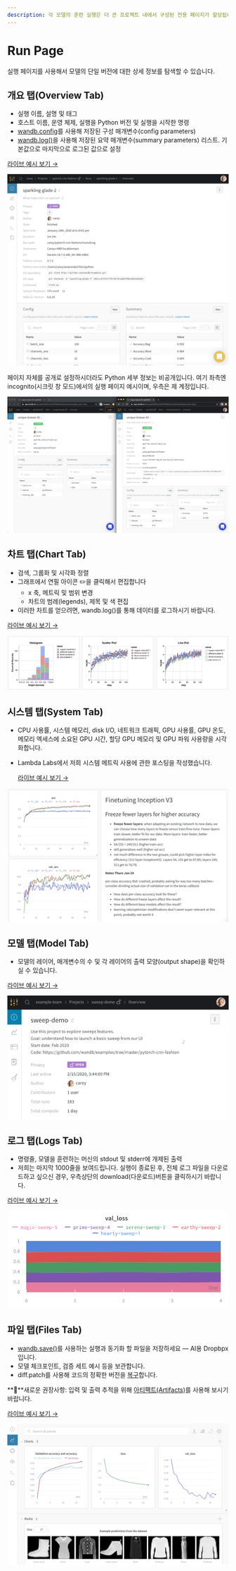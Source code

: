 ```yaml
---
description: 각 모델의 훈련 실행은 더 큰 프로젝트 내에서 구성된 전용 페이지가 할당됩니다.
---
```


# Run Page

 실행 페이지를 사용해서 모델의 단일 버전에 대한 상세 정보를 탐색할 수 있습니다.

##  **개요 탭\(Overview Tab\)**

* 실행 이름, 설명 및 태그
* 호스트 이름, 운영 체제, 실행을 Python 버전 및 실행을 시작한 명령
* [wandb.config](https://docs.wandb.ai/v/ko/library/config)​를 사용해 저장된 구성 매개변수\(config parameters\)
* [wandb.log\(\)](https://docs.wandb.ai/v/ko/library/log)을 사용해 저장된 요약 매개변수\(summary parameters\) 리스트. 기본값으로 마지막으로 로그된 값으로 설정

[라이브 예시 보기 →](https://app.wandb.ai/carey/pytorch-cnn-fashion/runs/munu5vvg/overview?workspace=user-carey)​  


![](../../.gitbook/assets/run-page-overview-tab.png)

 페이지 자체를 공개로 설정하시더라도 Python 세부 정보는 비공개입니다. 여기 좌측엔 incognito\(시크릿 창 모드\)에서의 실행 페이지 예시이며, 우측은 제 계정입니다.

![](../../.gitbook/assets/screen-shot-2020-04-07-at-7.46.39-am.png)

##  **차트 탭\(Chart Tab\)**

* 검색, 그룹화 및 시각화 정렬
* 그래프에서 연필 아이콘 ✏️을 클릭해서 편집합니다
  * x 축, 메트릭 및 범위 변경
  * 차트의 범례\(legends\), 제목 및 색 편집
* 이러한 차트를 얻으려면, wandb.log\(\)를 통해 데이터를 로그하시기 바랍니다.

 [라이브 예시 보기 →](https://app.wandb.ai/wandb/examples-keras-cnn-fashion/runs/wec25l0q?workspace=user-carey)​

![](../../.gitbook/assets/image%20%2837%29.png)

## **시스템 탭\(System Tab\)**

* CPU 사용률, 시스템 메모리, disk I/O, 네트워크 트래픽, GPU 사용률, GPU 온도, 메모리 엑세스에 소요된 GPU 시간, 할당 GPU 메모리 및 GPU 파워 사용량을 시각화합니다.
* Lambda Labs에서 저희 시스템 메트릭 사용에 관한 포스팅을 작성했습니다. ​ 

  [라이브 예시 보기 →](https://app.wandb.ai/wandb/feb8-emotion/runs/toxllrmm/system)​ 

![](../../.gitbook/assets/image%20%2888%29%20%282%29%20%283%29%20%283%29%20%283%29%20%283%29%20%283%29%20%287%29.png)

##   **모델 탭\(Model Tab\)**

*  모델의 레이어, 매개변수의 수 및 각 레이어의 출력 모양\(output shape\)을 확인하실 수 있습니다.

[라이브 예시 보기 →](https://app.wandb.ai/stacey/deep-drive/runs/pr0os44x/model)​ 

![](../../.gitbook/assets/image%20%2829%29%20%281%29%20%282%29%20%284%29%20%282%29.png)

##  **로그 탭\(Logs Tab\)**

* 명령줄, 모델을 훈련하는 머신의 stdout 및 stderr에 개제된 출력
* 저희는 마지막 1000줄을 보여드립니다. 실행이 종료된 후, 전체 로그 파일을 다운로드하고 싶으신 경우, 우측상단의 download\(다운로드\)버튼을 클릭하시기 바랍니다.

 [라이브 예시 보기 →](https://app.wandb.ai/stacey/deep-drive/runs/pr0os44x/logs)​

![](../../.gitbook/assets/image%20%2869%29%20%284%29%20%286%29%20%288%29.png)

##  **파일 탭\(Files Tab\)**

* [wandb.save\(\)](https://docs.wandb.ai/v/ko/library/save)를 사용하는 실행과 동기화 할 파일을 저장하세요 — AI용 Dropbpx입니다.
* 모델 체크포인트, 검증 세트 예시 등을 보관합니다.
* diff.patch를 사용해 코드의 정확한 버전을 [복구](https://docs.wandb.ai/v/ko/library/restore)합니다.

**🌟**새로운 권장사항: 입력 및 출력 추적을 위해 [아티팩트\(Artifacts\)](https://docs.wandb.ai/v/ko/artifacts)를 사용해 보시기 바랍니다.

  [라이브 예시 보기 →](https://app.wandb.ai/stacey/deep-drive/runs/pr0os44x/files/media/images)​ 

![](../../.gitbook/assets/image%20%283%29.png)

